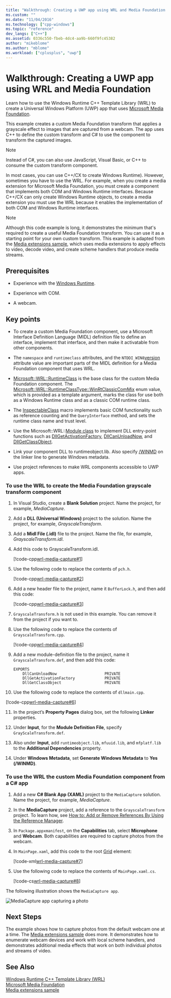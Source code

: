 ```yaml
---
title: "Walkthrough: Creating a UWP app using WRL and Media Foundation | Microsoft Docs"
ms.custom: ""
ms.date: "11/04/2016"
ms.technology: ["cpp-windows"]
ms.topic: "reference"
dev_langs: ["C++"]
ms.assetid: 0336c550-fbeb-4dc4-aa9b-660f9fc45382
author: "mikeblome"
ms.author: "mblome"
ms.workload: ["cplusplus", "uwp"]
---
```

# Walkthrough: Creating a UWP app using WRL and Media Foundation

Learn how to use the Windows Runtime C++ Template Library (WRL) to create a Universal Windows Platform (UWP) app that uses [Microsoft Media Foundation](/windows/desktop/medfound/microsoft-media-foundation-sdk).

This example creates a custom Media Foundation transform that applies a grayscale effect to images that are captured from a webcam. The app uses C++ to define the custom transform and C# to use the component to transform the captured images.

> [!NOTE]
> Instead of C#, you can also use JavaScript, Visual Basic, or C++ to consume the custom transform component.

In most cases, you can use C++/CX to create Windows Runtime). However, sometimes you have to use the WRL. For example, when you create a media extension for Microsoft Media Foundation, you must create a component that implements both COM and Windows Runtime interfaces. Because C++/CX can only create Windows Runtime objects, to create a media extension you must use the WRL because it enables the implementation of both COM and Windows Runtime interfaces.

> [!NOTE]
> Although this code example is long, it demonstrates the minimum that's required to create a useful Media Foundation transform. You can use it as a starting point for your own custom transform. This example is adapted from the [Media extensions sample](http://code.msdn.microsoft.com/windowsapps/Media-extensions-sample-7b466096), which uses media extensions to apply effects to video, decode video, and create scheme handlers that produce media streams.

## Prerequisites

- Experience with the [Windows Runtime](https://msdn.microsoft.com/library/windows/apps/br211377.aspx).

- Experience with COM.

- A webcam.

## Key points

- To create a custom Media Foundation component, use a Microsoft Interface Definition Language (MIDL) definition file to define an interface, implement that interface, and then make it activatable from other components.

- The `namespace` and `runtimeclass` attributes, and the `NTDDI_WIN8`[version](/windows/desktop/Midl/version) attribute value are important parts of the MIDL definition for a Media Foundation component that uses WRL.

- [Microsoft::WRL::RuntimeClass](../windows/runtimeclass-class.md) is the base class for the custom Media Foundation component. The [Microsoft::WRL::RuntimeClassType::WinRtClassicComMix](../windows/runtimeclasstype-enumeration.md) enum value, which is provided as a template argument, marks the class for use both as a Windows Runtime class and as a classic COM runtime class.

- The [InspectableClass](../windows/inspectableclass-macro.md) macro implements basic COM functionality such as reference counting and the `QueryInterface` method, and sets the runtime class name and trust level.

- Use the Microsoft::WRL::[Module class](https://www.microsoftonedoc.com/#/organizations/e6f6a65cf14f462597b64ac058dbe1d0/projects/3fedad16-eaf1-41a6-8f96-0c1949c68f32/containers/a3daf831-1c5f-4bbe-964d-503870caf874/tocpaths/b4acf5de-2f4c-4c8b-b5ff-9140d023ecbe/locales/en-US) to implement DLL entry-point functions such as [DllGetActivationFactory](https://msdn.microsoft.com/library/br205771.aspx), [DllCanUnloadNow](/windows/desktop/api/combaseapi/nf-combaseapi-dllcanunloadnow), and [DllGetClassObject](/windows/desktop/api/combaseapi/nf-combaseapi-dllgetclassobject).

- Link your component DLL to runtimeobject.lib. Also specify [/WINMD](../cppcx/compiler-and-linker-options-c-cx.md) on the linker line to generate Windows metadata.

- Use project references to make WRL components accessible to UWP apps.

### To use the WRL to create the Media Foundation grayscale transform component

1. In Visual Studio, create a **Blank Solution** project. Name the project, for example, *MediaCapture*.

2. Add a **DLL (Universal Windows)** project to the solution. Name the project, for example, *GrayscaleTransform*.

3. Add a **Midl File (.idl)** file to the project. Name the file, for example, *GrayscaleTransform.idl*.

4. Add this code to GrayscaleTransform.idl.

   [!code-cpp[wrl-media-capture#1](../windows/codesnippet/CPP/walkthrough-creating-a-windows-store-app-using-wrl-and-media-foundation_1.idl)]

5. Use the following code to replace the contents of `pch.h`.

   [!code-cpp[wrl-media-capture#2](../windows/codesnippet/CPP/walkthrough-creating-a-windows-store-app-using-wrl-and-media-foundation_2.h)]

6. Add a new header file to the project, name it `BufferLock.h`, and then add this code:

   [!code-cpp[wrl-media-capture#3](../windows/codesnippet/CPP/walkthrough-creating-a-windows-store-app-using-wrl-and-media-foundation_3.h)]

7. `GrayscaleTransform.h` is not used in this example. You can remove it from the project if you want to.

8. Use the following code to replace the contents of `GrayscaleTransform.cpp`.

   [!code-cpp[wrl-media-capture#4](../windows/codesnippet/CPP/walkthrough-creating-a-windows-store-app-using-wrl-and-media-foundation_4.cpp)]

9. Add a new module-definition file to the project, name it `GrayscaleTransform.def`, and then add this code:

   ```
   EXPORTS
       DllCanUnloadNow                     PRIVATE
       DllGetActivationFactory             PRIVATE
       DllGetClassObject                   PRIVATE
   ```

10. Use the following code to replace the contents of `dllmain.cpp`.

   [!code-cpp[wrl-media-capture#6](../windows/codesnippet/CPP/walkthrough-creating-a-windows-store-app-using-wrl-and-media-foundation_6.cpp)]

11. In the project’s **Property Pages** dialog box, set the following **Linker** properties.

   1. Under **Input**, for the **Module Definition File**, specify `GrayScaleTransform.def`.

   2. Also under **Input**, add `runtimeobject.lib`, `mfuuid.lib`, and `mfplatf.lib` to the **Additional Dependencies** property.

   3. Under **Windows Metadata**, set **Generate Windows Metadata** to **Yes (/WINMD)**.

### To use the WRL the custom Media Foundation component from a C# app

1. Add a new **C# Blank App (XAML)** project to the `MediaCapture` solution. Name the project, for example, *MediaCapture*.

2. In the **MediaCapture** project, add a reference to the `GrayscaleTransform` project. To learn how, see [How to: Add or Remove References By Using the Reference Manager](/visualstudio/ide/how-to-add-or-remove-references-by-using-the-reference-manager).

3. In `Package.appxmanifest`, on the **Capabilities** tab, select **Microphone** and **Webcam**. Both capabilities are required to capture photos from the webcam.

4. In `MainPage.xaml`, add this code to the root [Grid](https://msdn.microsoft.com/library/windows/apps/xaml/windows.ui.xaml.controls.grid.aspx) element:

   [!code-xml[wrl-media-capture#7](../windows/codesnippet/Xaml/walkthrough-creating-a-windows-store-app-using-wrl-and-media-foundation_7.xaml)]

5. Use the following code to replace the contents of `MainPage.xaml.cs`.

   [!code-cs[wrl-media-capture#8](../windows/codesnippet/CSharp/walkthrough-creating-a-windows-store-app-using-wrl-and-media-foundation_8.cs)]

The following illustration shows the `MediaCapture app`.

![MediaCapture app capturing a photo](../windows/media/wrl_media_capture.png "WRL_Media_Capture")

## Next Steps

The example shows how to capture photos from the default webcam one at a time. The [Media extensions sample](http://code.msdn.microsoft.com/windowsapps/Media-extensions-sample-7b466096) does more. It demonstrates how to enumerate webcam devices and work with local scheme handlers, and demonstrates additional media effects that work on both individual photos and streams of video.

## See Also

[Windows Runtime C++ Template Library (WRL)](../windows/windows-runtime-cpp-template-library-wrl.md)  
[Microsoft Media Foundation](/windows/desktop/medfound/microsoft-media-foundation-sdk)  
[Media extensions sample](http://code.msdn.microsoft.com/windowsapps/Media-extensions-sample-7b466096)